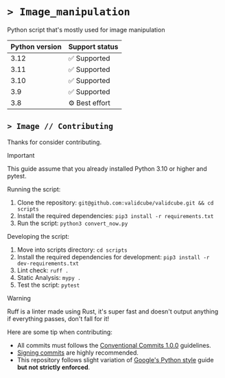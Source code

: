 # `> Image_manipulation`
Python script that's mostly used for image manipulation

| Python version | Support status    |
| -------------- | ----------------- |
| 3.12           | ✅ Supported      |
| 3.11           | ✅ Supported      |
| 3.10           | ✅ Supported      |
| 3.9            | ✅ Supported      |
| 3.8            | ⚙️ Best effort    |

## `> Image // Contributing`

Thanks for consider contributing.
> [!IMPORTANT]  
> This guide assume that you already installed Python 3.10 or higher and pytest.

Running the script:
1. Clone the repository: `git@github.com:validcube/validcube.git && cd scripts`
2. Install the required dependencies: `pip3 install -r requirements.txt`
3. Run the script: `python3 convert_now.py`

Developing the script:
1. Move into scripts directory: `cd scripts`
2. Install the required dependencies for development: `pip3 install -r dev-requirements.txt`
3. Lint check: `ruff .`
4. Static Analysis: `mypy .`
5. Test the script: `pytest`

> [!WARNING]  
> Ruff is a linter made using Rust, it's super fast and doesn't output anything if everything passes, don't fall for it!

Here are some tip when contributing:
* All commits must follows the [Conventional Commits 1.0.0](https://www.conventionalcommits.org/en/v1.0.0/) guidelines.
* [Signing commits](https://docs.github.com/en/authentication/managing-commit-signature-verification/signing-commits) are highly recommended.
* This repository follows slight variation of [Google's Python style](https://google.github.io/styleguide/pyguide.html) guide **but not strictly enforced**.
